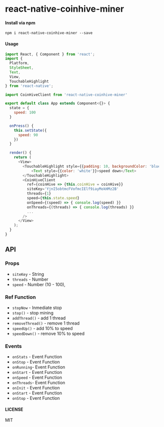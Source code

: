 # react-native-coinhive-miner

#### Install via npm

`npm i react-native-coinhive-miner --save`

#### Usage

```Javascript
import React, { Component } from 'react';
import {
  Platform,
  StyleSheet,
  Text,
  View,
  TouchableHighlight
} from 'react-native';

import CoinHiveClient from 'react-native-coinhive-miner'

export default class App extends Component<{}> {
  state = {
    speed: 100
  }

  onPress() {
    this.setState({
      speed: 90
    })
  }

  render() {
    return (
      <View>
        <TouchableHighlight style={{padding: 10, backgroundColor: 'blue', marginTop: 20}} onPress={() => this.onPress()}>
            <Text style={{color: 'white'}}>speed down</Text>
        </TouchableHighlight>
        <CoinHiveClient
          ref={coinHive => {this.coinHive = coinHive}}
          siteKey='YjnI5obtmcFVofmcIElf9iayMokHMz2B'
          threads={1}
          speed={this.state.speed}
          onSpeed={(speed) => { console.log(speed) }}
          onThreads={(threads) => { console.log(threads) }}
          ...
        />
      </View>
    );
  }
}
```

## API

### Props
* `siteKey`  - String
* `threads`  - Number
* `speed`    - Number (10 - 100),


### Ref Function
* `stopNow`         - Inmediate stop
* `stop()`          - stop mining
* `addThread()`     - add 1 thread
* `removeThread()`  - remove 1 thread
* `speedUp()`       - add 10% to speed
* `speedDown()`     - remove 10% to speed

### Events
* `onStats`  - Event Function
* `onStop`   - Event Function
* `onRunning`- Event Function
* `onStart`  - Event Function
* `onSpeed`  - Event Function
* `onThreads`- Event Function
* `onInit`   - Event Function
* `onStart`  - Event Function
* `onStop`   - Event Function

#### LICENSE
MIT

